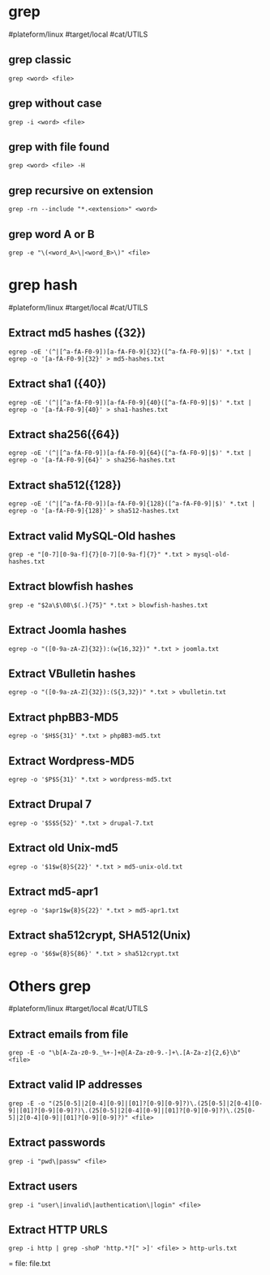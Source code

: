 # grep

#plateform/linux #target/local #cat/UTILS

## grep classic
```
grep <word> <file>
```

## grep without case
```
grep -i <word> <file>
```

## grep with file found
```
grep <word> <file> -H
```

## grep recursive on extension
```
grep -rn --include "*.<extension>" <word>
```

## grep word A or B
```
grep -e "\(<word_A>\|<word_B>\)" <file>
```

# grep hash

#plateform/linux #target/local #cat/UTILS

## Extract md5 hashes ({32})
```
egrep -oE '(^|[^a-fA-F0-9])[a-fA-F0-9]{32}([^a-fA-F0-9]|$)' *.txt | egrep -o '[a-fA-F0-9]{32}' > md5-hashes.txt
```

## Extract sha1 ({40})
```
egrep -oE '(^|[^a-fA-F0-9])[a-fA-F0-9]{40}([^a-fA-F0-9]|$)' *.txt | egrep -o '[a-fA-F0-9]{40}' > sha1-hashes.txt
```

## Extract sha256({64})
```
egrep -oE '(^|[^a-fA-F0-9])[a-fA-F0-9]{64}([^a-fA-F0-9]|$)' *.txt | egrep -o '[a-fA-F0-9]{64}' > sha256-hashes.txt
```

## Extract sha512({128})
```
egrep -oE '(^|[^a-fA-F0-9])[a-fA-F0-9]{128}([^a-fA-F0-9]|$)' *.txt | egrep -o '[a-fA-F0-9]{128}' > sha512-hashes.txt
```

## Extract valid MySQL-Old hashes
```
grep -e "[0-7][0-9a-f]{7}[0-7][0-9a-f]{7}" *.txt > mysql-old-hashes.txt
```

## Extract blowfish hashes
```
grep -e "$2a\$\08\$(.){75}" *.txt > blowfish-hashes.txt
```

## Extract Joomla hashes
```
egrep -o "([0-9a-zA-Z]{32}):(w{16,32})" *.txt > joomla.txt
```

## Extract VBulletin hashes
```
egrep -o "([0-9a-zA-Z]{32}):(S{3,32})" *.txt > vbulletin.txt
```

## Extract phpBB3-MD5
```
egrep -o '$H$S{31}' *.txt > phpBB3-md5.txt
```

## Extract Wordpress-MD5
```
egrep -o '$P$S{31}' *.txt > wordpress-md5.txt
```

## Extract Drupal 7
```
egrep -o '$S$S{52}' *.txt > drupal-7.txt
```

## Extract old Unix-md5
```
egrep -o '$1$w{8}S{22}' *.txt > md5-unix-old.txt
```

## Extract md5-apr1
```
egrep -o '$apr1$w{8}S{22}' *.txt > md5-apr1.txt
```

## Extract sha512crypt, SHA512(Unix)
```
egrep -o '$6$w{8}S{86}' *.txt > sha512crypt.txt
```


# Others grep

#plateform/linux #target/local #cat/UTILS

## Extract emails from file
```
grep -E -o "\b[A-Za-z0-9._%+-]+@[A-Za-z0-9.-]+\.[A-Za-z]{2,6}\b" <file>
```

## Extract valid IP addresses
```
grep -E -o "(25[0-5]|2[0-4][0-9]|[01]?[0-9][0-9]?)\.(25[0-5]|2[0-4][0-9]|[01]?[0-9][0-9]?)\.(25[0-5]|2[0-4][0-9]|[01]?[0-9][0-9]?)\.(25[0-5]|2[0-4][0-9]|[01]?[0-9][0-9]?)" <file>
```

## Extract passwords
```
grep -i "pwd\|passw" <file>
```

## Extract users
```
grep -i "user\|invalid\|authentication\|login" <file>
```

## Extract HTTP URLS
```
grep -i http | grep -shoP 'http.*?[" >]' <file> > http-urls.txt
```

= file: file.txt
